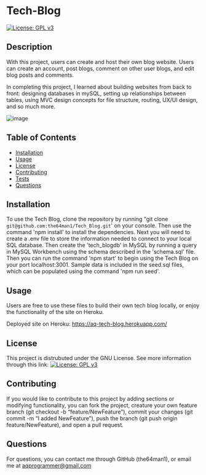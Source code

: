
# Tech-Blog
[![License: GPL v3](https://img.shields.io/badge/License-GPLv3-blue.svg)](https://www.gnu.org/licenses/gpl-3.0)

## Description
    
With this project, users can create and host their own blog website. Users can create an account, post blogs, comment on other user blogs, and edit blog posts and comments.

In completing this project, I learned about building websites from back to front: designing databases in mySQL, setting up relationships between tables, using MVC design concepts for file structure, routing, UX/UI design, and so much more.
    
![image](https://user-images.githubusercontent.com/74144055/123010354-110adb00-d384-11eb-942a-ac1ebcdb221d.png)   
   
## Table of Contents
    
- [Installation](#installation)
- [Usage](#usage)
- [License](#license)
- [Contributing](#contributing)
- [Tests](#tests)
- [Questions](#questions)
    
## Installation
    
To use the Tech Blog, clone the repository by running "git clone `git@github.com:the64man1/Tech_Blog.git`' on your console. Then use the command 'npm install' to install the dependencies. Next you will need to create a .env file to store the information needed to connect to your local SQL database. Then create the 'tech_blogdb' in MySQL by running a query in MySQL Workbench using the schema described in the 'schema.sql' file. Then you can run the command 'npm start' to begin using the Tech Blog on your port localhost:3001. Sample data is included in the seed.sql files, which can be populated using the command 'npm run seed'.
    
## Usage
    
Users are free to use these files to build their own tech blog locally, or enjoy the functionality of the site on Heroku.

Deployed site on Heroku: https://aq-tech-blog.herokuapp.com/
    
## License
    
This project is distrubuted under the GNU License. See more information through this link: [![License: GPL v3](https://img.shields.io/badge/License-GPLv3-blue.svg)](https://www.gnu.org/licenses/gpl-3.0)
    
## Contributing
    
If you would like to contribute to this project by adding sections or modifying functionality, you can fork the project, creature your own feature branch (git checkout -b “feature/NewFeature”), commit your changes (git commit -m “I added NewFeature”), push the branch (git push origin feature/NewFeature), and open a pull request.
    
## Questions
    
For questions, you can contact me through GitHub (the64man1), or email me at aqprogrammer@gmail.com
